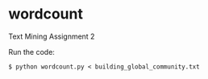 # wordcount
Text Mining Assignment 2

Run the code:
```console
$ python wordcount.py < building_global_community.txt
```
